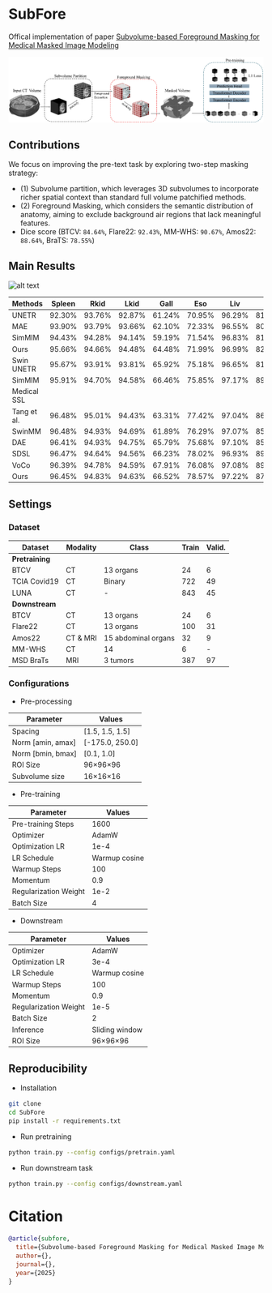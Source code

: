 # SubFore
Offical implementation of paper [Subvolume-based Foreground Masking for Medical Masked Image Modeling]()

![alt text](assets/framework.jpg "Framework")

## Contributions
We focus on improving the pre-text task by exploring two-step
masking strategy: 

- (1) Subvolume partition, which leverages 3D subvolumes to incorporate richer spatial context than standard full volume patchified methods.
- (2) Foreground Masking, which considers the semantic distribution of anatomy, aiming to exclude background air regions that lack meaningful features.
- Dice score (BTCV: `84.64%`, Flare22: `92.43%`, MM-WHS: `90.67%`, Amos22: `88.64%`, BraTS: `78.55%`)

## Main Results
![alt text](assets/segmentation.png "Segmentation")


| Methods         | Spleen  | Rkid   | Lkid   | Gall   | Eso    | Liv    | Sto    | Aor    | IVC    | Veins  | Pan    | Rag    | Lag    | **AVG** |
|-----------------|---------|--------|--------|--------|--------|--------|--------|--------|--------|--------|--------|--------|--------|--------|
| UNETR          | 92.30%  | 93.76% | 92.87% | 61.24% | 70.95% | 96.29% | 81.28% | 88.41% | 81.82% | 70.40% | 75.86% | 64.85% | 56.99% | **79.00%** |
| MAE            | 93.90%  | 93.79% | 93.66% | 62.10% | 72.33% | 96.55% | 80.81% | 89.44% | 84.10% | 71.44% | 76.70% | 66.55% | 62.00% | **80.26%** |
| SimMIM         | 94.43%  | 94.28% | 94.14% | 59.19% | 71.54% | 96.83% | 81.94% | 90.57% | 84.78% | 72.57% | 81.12% | 66.41% | 64.59% | **80.95%** |
| Ours           | 95.66%  | 94.66% | 94.48% | 64.48% | 71.99% | 96.99% | 82.85% | 90.42% | 84.67% | 73.97% | 81.62% | 67.35% | 63.87% | **81.77%** |
| Swin UNETR     | 95.67%  | 93.91% | 93.81% | 65.92% | 75.18% | 96.65% | 81.35% | 90.04% | 85.89% | 74.15% | 78.92% | 70.14% | 65.17% | **82.06%** |
| SimMIM         | 95.91%  | 94.70% | 94.58% | 66.46% | 75.85% | 97.17% | 89.41% | 90.56% | 86.96% | 77.34% | 81.89% | 71.01% | 69.92% | **83.98%** |
| Medical SSL    |         |        |        |        |        |        |        |        |        |        |        |        |        |        |
| Tang et al.    | 96.48%  | 95.01% | 94.43% | 63.31% | 77.42% | 97.04% | 86.32% | 90.62% | 85.91% | 75.37% | 83.54% | 71.38% | 68.34% | **83.47%** |
| SwinMM         | 96.48%  | 94.93% | 94.69% | 61.89% | 76.29% | 97.07% | 85.10% | 90.24% | 86.27% | 76.19% | 84.18% | 72.86% | 70.38% | **83.58%** |
| DAE            | 96.41%  | 94.93% | 94.75% | 65.79% | 75.68% | 97.10% | 85.57% | 91.02% | 86.19% | 75.72% | 85.17% | 71.07% | 68.02% | **83.65%** |
| SDSL           | 96.47%  | 94.64% | 94.56% | 66.23% | 78.02% | 96.93% | 89.10% | 90.04% | 87.36% | 76.34% | 82.69% | 71.14% | 70.67% | **84.17%** |
| VoCo           | 96.39%  | 94.78% | 94.59% | 67.91% | 76.08% | 97.08% | 89.94% | 90.53% | 87.01% | 75.12% | 85.60% | 72.54% | 72.17% | **84.60%** |
| Ours           | 96.45%  | 94.83% | 94.63% | 66.52% | 78.57% | 97.22% | 87.57% | 91.02% | 87.42% | 77.77% | 84.95% | 71.39% | 71.96% | **84.64%** |


## Settings

### Dataset

| **Dataset**          | **Modality**  | **Class**                  | **Train** | **Valid.** |
|-----------------------|--------------|----------------------------|-----------|------------|
| **Pretraining**       |              |                            |           |            |
| BTCV             | CT           | 13 organs                 | 24        | 6          |
| TCIA Covid19         | CT           | Binary                    | 722       | 49         |
| LUNA                 | CT           | -                         | 843       | 45         |
| **Downstream**        |              |                            |           |            |
| BTCV            | CT           | 13 organs                 | 24        | 6          |
| Flare22              | CT           | 13 organs                 | 100       | 31         |
| Amos22               | CT & MRI     | 15 abdominal organs       | 32        | 9          |
| MM-WHS               | CT           | 14                        | 6         | -          |
| MSD BraTs            | MRI          | 3 tumors                  | 387       | 97         |


### Configurations

- Pre-processing

| **Parameter**          | **Values**          |
|-------------------------|---------------------|
| Spacing                | [1.5, 1.5, 1.5]    |
| Norm [amin, amax]      | [-175.0, 250.0]    |
| Norm [bmin, bmax]      | [0.1, 1.0]         |
| ROI Size               | 96×96×96           |
| Subvolume size         | 16×16×16           |

- Pre-training
  
| **Parameter**          | **Values**          |
|-------------------------|---------------------|
| Pre-training Steps     | 1600               |
| Optimizer              | AdamW              |
| Optimization LR        | 1e-4               |
| LR Schedule            | Warmup cosine      |
| Warmup Steps           | 100                |
| Momentum               | 0.9                |
| Regularization Weight  | 1e-2               |
| Batch Size             | 4                  |

- Downstream
  
| **Parameter**          | **Values**          |
|-------------------------|---------------------|
| Optimizer              | AdamW              |
| Optimization LR        | 3e-4               |
| LR Schedule            | Warmup cosine      |
| Warmup Steps           | 100                |
| Momentum               | 0.9                |
| Regularization Weight  | 1e-5               |
| Batch Size             | 2                  |
| Inference              | Sliding window     |
| ROI Size               | 96×96×96           |


## Reproducibility

- Installation

```bash
git clone 
cd SubFore
pip install -r requirements.txt
```

- Run pretraining

```bash
python train.py --config configs/pretrain.yaml
```

- Run downstream task

```bash
python train.py --config configs/downstream.yaml
```

# Citation
```bibtex
@article{subfore,
  title={Subvolume-based Foreground Masking for Medical Masked Image Modeling},
  author={},
  journal={},
  year={2025}
}
```